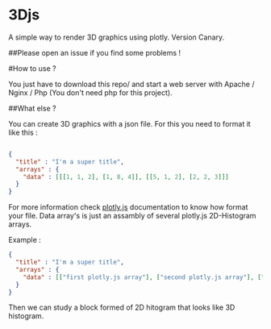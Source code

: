 # 3Djs
A simple way to render 3D graphics using plotly. Version Canary.



##Please open an issue if you find some problems !

#How to use ?

You just have to download this repo/ and start a web server with Apache / Nginx / Php (You don't need php for this project).

##What else ?

You can create 3D graphics with a json file. For this you need to format it like this :
```json

{
  "title" : "I'm a super title",
  "arrays" : {
    "data" : [[[1, 1, 2], [1, 8, 4]], [[5, 1, 2], [2, 2, 3]]]
  }
}

```

For more information check [plotly.js](https://plot.ly/javascript/2D-Histogram/) documentation to know how format your file. Data array's is just an assambly of several plotly.js 2D-Histogram arrays.

Example :

```json
{
  "title" : "I'm a super title",
  "arrays" : {
    "data" : [["first plotly.js array"], ["second plotly.js array"], ["third"], ["..."]]
  }
}
```

Then we can study a block formed of 2D hitogram that looks like 3D histogram.
